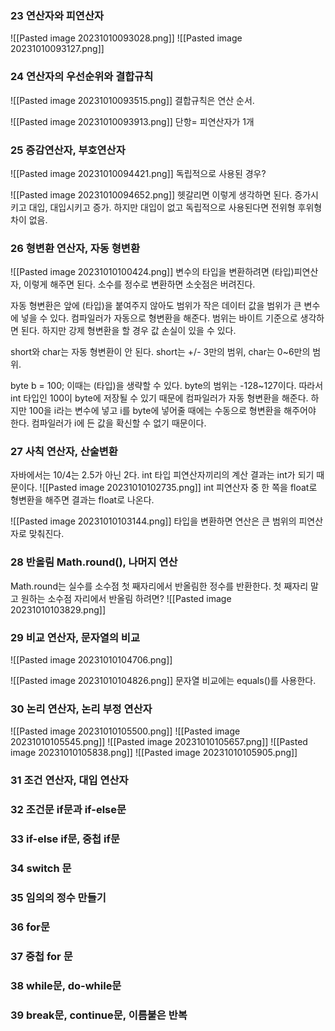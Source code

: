 ### 23 연산자와 피연산자
![[Pasted image 20231010093028.png]]
![[Pasted image 20231010093127.png]]
### 24 연산자의 우선순위와 결합규칙
![[Pasted image 20231010093515.png]]
결합규칙은 연산 순서. 

![[Pasted image 20231010093913.png]]
단항= 피연산자가 1개

### 25 증감연산자, 부호연산자
![[Pasted image 20231010094421.png]]
독립적으로 사용된 경우?

![[Pasted image 20231010094652.png]]
헷갈리면 이렇게 생각하면 된다. 증가시키고 대입, 대입시키고 증가. 하지만 대입이 없고 독립적으로 사용된다면 전위형 후위형 차이 없음.

### 26 형변환 연산자, 자동 형변환
![[Pasted image 20231010100424.png]]
변수의 타입을 변환하려면 (타입)피연산자, 이렇게 해주면 된다.
소수를 정수로 변환하면 소숫점은 버려진다. 

자동 형변환은 앞에 (타입)을 붙여주지 않아도 범위가 작은 데이터 값을 범위가 큰 변수에 넣을 수 있다. 컴파일러가 자동으로 형변환을 해준다. 범위는 바이트 기준으로 생각하면 된다. 하지만 강제 형변환을 할 경우 값 손실이 있을 수 있다.

short와 char는 자동 형변환이 안 된다. short는 +/- 3만의 범위, char는 0~6만의 범위.

byte b = 100;
이때는 (타입)을 생략할 수 있다. byte의 범위는 -128~127이다. 따라서 int 타입인 100이 byte에 저장될 수 있기 때문에 컴파일러가 자동 형변환을 해준다. 하지만 100을 i라는 변수에 넣고 i를 byte에 넣어줄 때에는 수동으로 형변환을 해주어야 한다. 컴파일러가 i에 든 값을 확신할 수 없기 때문이다.

### 27 사칙 연산자, 산술변환
자바에서는 10/4는 2.5가 아닌 2다. int 타입 피연산자끼리의 계산 결과는 int가 되기 때문이다. 
![[Pasted image 20231010102735.png]]
int 피연산자 중 한 쪽을 float로 형변환을 해주면 결과는 float로 나온다.

![[Pasted image 20231010103144.png]]
타입을 변환하면 연산은 큰 범위의 피연산자로 맞춰진다. 

### 28 반올림 Math.round(), 나머지 연산
Math.round는 실수를 소수점 첫 째자리에서 반올림한 정수를 반환한다.
첫 째자리 말고 원하는 소수점 자리에서 반올림 하려면?
![[Pasted image 20231010103829.png]]


### 29 비교 연산자, 문자열의 비교
![[Pasted image 20231010104706.png]]

![[Pasted image 20231010104826.png]]
문자열 비교에는 equals()를 사용한다.

### 30 논리 연산자, 논리 부정 연산자
![[Pasted image 20231010105500.png]]
![[Pasted image 20231010105545.png]]
![[Pasted image 20231010105657.png]]
![[Pasted image 20231010105838.png]]
![[Pasted image 20231010105905.png]]


### 31 조건 연산자, 대입 연산자


### 32 조건문 if문과 if-else문


### 33 if-else if문, 중첩 if문


### 34 switch 문


### 35 임의의 정수 만들기


### 36 for문


### 37 중첩 for 문


### 38 while문, do-while문


### 39 break문, continue문, 이름붙은 반복






